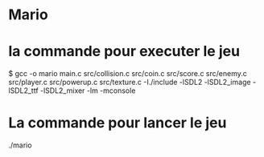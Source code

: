 # Mario

# la commande pour executer le jeu

$ gcc -o mario main.c src/collision.c src/coin.c src/score.c src/enemy.c src/player.c src/powerup.c src/texture.c -I./include -lSDL2 -lSDL2_image -lSDL2_ttf -lSDL2_mixer -lm -mconsole

# La commande pour lancer le jeu

./mario
